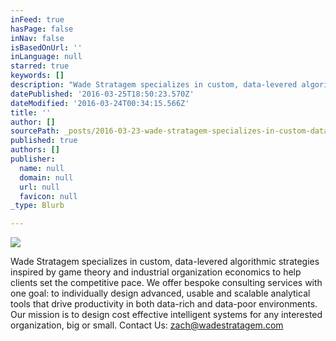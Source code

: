 ```yaml
---
inFeed: true
hasPage: false
inNav: false
isBasedOnUrl: ''
inLanguage: null
starred: true
keywords: []
description: "Wade Stratagem specializes in custom, data-levered algorithmic strategies inspired by game theory and industrial organization economics to help clients set the competitive pace. We offer bespoke consulting services with one goal: to individually design advanced, usable and scalable analytical tools that drive productivity in both data-rich and data-poor environments. Our mission is to design cost effective intelligent systems for any interested business, big or small. \_ \_ \_ \_ \_ \_ \_Contact Us: zach@wadestratagem.com"
datePublished: '2016-03-25T18:50:23.570Z'
dateModified: '2016-03-24T00:34:15.566Z'
title: ''
author: []
sourcePath: _posts/2016-03-23-wade-stratagem-specializes-in-custom-data-levered-algorithm.md
published: true
authors: []
publisher:
  name: null
  domain: null
  url: null
  favicon: null
_type: Blurb

---
```

![](https://s3-us-west-2.amazonaws.com/the-grid-img/p/5de6f3c73cb892fdefac6f46f85a31808a11ab85.png)

Wade Stratagem specializes in custom, data-levered algorithmic strategies inspired by game theory and industrial organization economics to help clients set the competitive pace. We offer bespoke consulting services with one goal: to individually design advanced, usable and scalable analytical tools that drive productivity in both data-rich and data-poor environments. Our mission is to design cost effective intelligent systems for any interested organization, big or small.              Contact Us: [zach@wadestratagem.com][0]

[0]: zach@wadestratagem.com